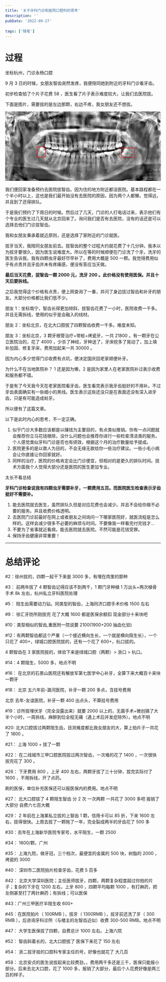 ```yaml
---
title: '关于牙科门诊和医院口腔科的思考'
description: ''
pubDate: '2022-09-27'

tags: ['随笔']
---
```


# 过程

坐标杭州，门诊永杨口腔

9 月 3 日的时候，女朋友智齿突然发疼，我便陪同她到附近的牙科门诊看牙齿。

初步检查拍了个片子花费 58 ，医生看了片子表示难度较大，让我们去医院拔。

下面是图片，需要拔的是左边那颗，右边不疼，我女朋友还不想拔。

![](../../img/2022-09/Image.png)

我们便回家准备预约去医院拔智齿。因为住的地方附近都没医院。基本路程都在一个半小时以上，这也是我们最开始没有去医院的原因，因为两个人都懒，觉得远，并且到了还得排队。

于是我们预约了下周日的时候。然后过了几天，门诊的人打电话过来，表示他们有个专业的医生过几天就从北京回来了。询问我们是否有去医院，没有的话还是可以选择去他们门诊拔智齿。

我和女朋友秉承着就近原则，还是选择了家附近的门诊就医。

拔牙当天，我陪同女朋友前去。拔智齿的整个过程大约就花费了十几分钟。我本以为拔牙要很久，因为医生说难度大。所以在等的时候顺便在门诊洗了个牙。洗牙的医生告诉我，我有四颗虫牙最好尽早补了，费用大概是 500 一颗。我觉得费用似乎有点贵并且牙齿并未有疼痛感，便没有答应当天做。

**最后当天花费，拔智齿一颗 2000 元，洗牙 200 。此价格没有使用医保。并且十天后要拆线。**

之后我觉得这个价格有点贵，便上网查询了一番，并问了身边拔过智齿和补牙的朋友。大部分价格都比我们低不少。

朋友 1：坐标南宁，智齿长得更加倾斜，拔智齿花费了一小时，医院收费一千多。并且无需拆线，使用的似乎是会融入的线材。

朋友 2：坐标北京，在北大口腔拔了四颗智齿收费一千多。难度未知。

朋友 3：坐标北京，3 颗牙根管治疗+带桩+烤瓷牙，一共 21800 。有一颗牙在公立医院治的，花了 4000 ，少杀了神经，牙种送了，牙床挖多了晃动了，加上填补加固、修复牙床，费用加起来一共 30000 。

因为内心多少觉得门诊收费有点坑，便决定国庆回老家顺便补牙。

为什么不在当地医院补？ 1 还是因为懒，2 是因为家里人在老家医院补过表示收费和服务都不错。

于是有了今天我今天在老家医院看牙齿，医生看完表示我牙齿挺好的不用补。不过牙齿表面确实有一些细小的黑线。医生表示这些还没只是在表面还没有深入进牙齿，只是有可能造成蛀牙。

所以便有了这篇文章。

以下是此时内心的思考，不一定正确。

1. 似乎门诊大多数应该都是以赚钱为主要目的，有点类似推销。你有一点问题就会推荐你立马花钱根除，没什么问题也会推荐你进行一些检查清洁类的服务。个人感觉类似牙科门诊是否也有绩效，根据这个月的治疗数量给予提成。
2. 医院更多的是以救人为目的，不会无缘无故给你一些治疗建议。一些小毛小病会让你直接让你回家就好。
3. 同样的治疗，医院的价格肯定会比门诊便宜，但相对的是更久的排队时间。技术方面我个人觉得大部分还是医院的医生更加专业。

太长不看总结

**牙科门诊检查说我有四颗虫牙需要补牙，一颗费用五百。而医院医生检查表示牙齿挺好不需要补。**

1. 能去医院就去医生，虽然排队久但是对应花费也会减少。并且不会给你做不必要的服务。并且收费价格透明。
2. 去医院门诊前最好在网上或者朋友之间询问一下哪家医院好，就医流程是怎么样的。这样会减少很多不必要的麻烦与时间。不要像我一样看完付完钱才...
3. 不要为了省事就近看病，能去医院就去医院。不然可能是花钱受罪。
4. 保持牙齿健康非常重要！


---
# 总结评论



#2：徐州拔的，四颗一起干下来是 3000 多，有埋在肉里的那种

#3： 前两年拔了 4 颗智齿记得应该不到两千，1 颗门牙种植 1 万出头+两次植骨手术 8k 左右，杭州私立牙科医院处理

#5： 阻生齿需要动力钻。同类型的智齿，上海同济口腔手术价格 1500 左右

#9： 徐汇牙防所刚拔完 花了大概 1600 都是医保余额扣 现金部分十来块吧

#10：类型相似的智齿,重医附一院说要 2100(1900+200 抽血化验)

#12：有两颗智齿都这个严重（一个接近横向生长，一个就是横向阻生长），一个只花了 400+，绿城口腔医院拔的，还有一个花了 600+，杭口拔的。

4 颗智齿在 3 家医院拔的，体验下来是绿城口腔（两颗）> 浙口 > 杭口。

#14：4 颗阻生，5000 多，地点不明

#16： 在北京的石景山医院还有解放军第七医学中心补牙，全算下来大概百十来块一颗牙

#18： 北京 五六年前-潞河医院，补牙一颗 200 多点，含挂号费用

北京 去年-友谊医院，补牙一颗 400 出点头，不算挂号费用

#19：诊所拔埋伏牙（完全没露出来）就要 2000 以上的，无菌手术+微创搞了大半个小时，一周拆线，麻醉到位全程无痛（遇上术后并发症除外）。地点不明

#20: 北大口腔拔过两颗阻生齿，目测难度都比我女朋友的大，算上拍片子一共花了 1800 。

#21： 上海 1000 + 拔了一颗

#22： 在二线城市三甲口腔医院拔过两次智齿，一次难的花了 1400 ，一次很快拔完花了 300 。

#26： 下牙费用 800 ，上牙 400 左右，两颗牙拔了三十分钟，拔完实际付了 1600 ，不用拆线，开了点药。

刷的医保，单位补充医保还可以报医保内的费用。地点不明

#27： 北大口腔拔了 4 颗阻生智齿 分 2 次 一次两颗 一共花了 3000 多吧 报销了大部分 自费六七百大概

#29： 2 年前在上海某私立拔的上智齿 1 颗，信用卡可以 85 折，下来 1600 左右，拔得很快。上周去拔了一颗拖了一年，完全裂成两半的牙齿花了 500 多

#30：去年在上海新华医院专家号，水平阻生，一颗 2500

#34： 1600/颗，广州

#35： 上海九院，做牙冠，三个档次，最便宜的金属的 500 块，树脂的 2000 ，烤瓷的 3000

#40： 深圳市二医院拍片检查牙齿，花费 5 百多

#42： 北京大学深圳医院；主任医师拔牙，四颗，两颗复杂程度超过你拍的片子；复杂的下牙在 1200 左右，上牙 800 ，四颗平均每颗 1000 ，有打麻药，把左侧甚至打了两针麻药；有拆线；可以医保

#43：广州三甲医疗半阻生收 600+

#45：在医院拍片（ 100RMB ），拔牙（ 1300RMB ），拔牙前还洗了牙（ 300 RMB ），后咨询牙科诊所（与楼主的左智齿近似）收费 300-500 RMB。地点不明

#47： 大学生医保拔了四颗，自费总计 1000 左右。上海六院

#52： 智齿斜着长的，北大口腔拔了 医保下来花了 150 左右

#54： 浙二拔牙挂的口腔科专家主任的号，好像也就花了 大几百

#58： 北京安贞的医生说拔起来比较费劲，，费用两千多还是三千，医保只能报小部分。后来去北大口腔，花了 1000 多，报销了大部分，最后个人花费好像是两三百的样子。